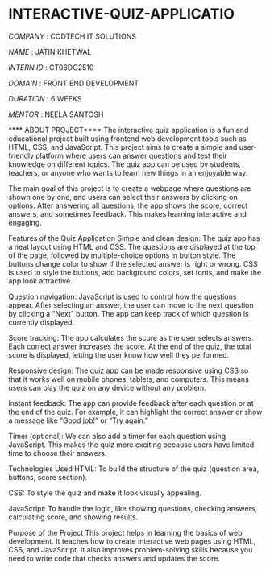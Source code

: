 # INTERACTIVE-QUIZ-APPLICATIO

*COMPANY* : CODTECH IT SOLUTIONS

*NAME* : JATIN KHETWAL

*INTERN ID* : CT06DG2510

*DOMAIN* : FRONT END DEVELOPMENT

*DURATION* : 6 WEEKS

*MENTOR* : NEELA SANTOSH

**** ABOUT PROJECT****
The interactive quiz application is a fun and educational project built using frontend web development tools such as HTML, CSS, and JavaScript. This project aims to create a simple and user-friendly platform where users can answer questions and test their knowledge on different topics. The quiz app can be used by students, teachers, or anyone who wants to learn new things in an enjoyable way.

The main goal of this project is to create a webpage where questions are shown one by one, and users can select their answers by clicking on options. After answering all questions, the app shows the score, correct answers, and sometimes feedback. This makes learning interactive and engaging.

Features of the Quiz Application
Simple and clean design: The quiz app has a neat layout using HTML and CSS. The questions are displayed at the top of the page, followed by multiple-choice options in button style. The buttons change color to show if the selected answer is right or wrong. CSS is used to style the buttons, add background colors, set fonts, and make the app look attractive.

Question navigation: JavaScript is used to control how the questions appear. After selecting an answer, the user can move to the next question by clicking a “Next” button. The app can keep track of which question is currently displayed.

Score tracking: The app calculates the score as the user selects answers. Each correct answer increases the score. At the end of the quiz, the total score is displayed, letting the user know how well they performed.

Responsive design: The quiz app can be made responsive using CSS so that it works well on mobile phones, tablets, and computers. This means users can play the quiz on any device without any problem.

Instant feedback: The app can provide feedback after each question or at the end of the quiz. For example, it can highlight the correct answer or show a message like “Good job!” or “Try again.”

Timer (optional): We can also add a timer for each question using JavaScript. This makes the quiz more exciting because users have limited time to choose their answers.

Technologies Used
HTML: To build the structure of the quiz (question area, buttons, score section).

CSS: To style the quiz and make it look visually appealing.

JavaScript: To handle the logic, like showing questions, checking answers, calculating score, and showing results.

Purpose of the Project
This project helps in learning the basics of web development. It teaches how to create interactive web pages using HTML, CSS, and JavaScript. It also improves problem-solving skills because you need to write code that checks answers and updates the score.


